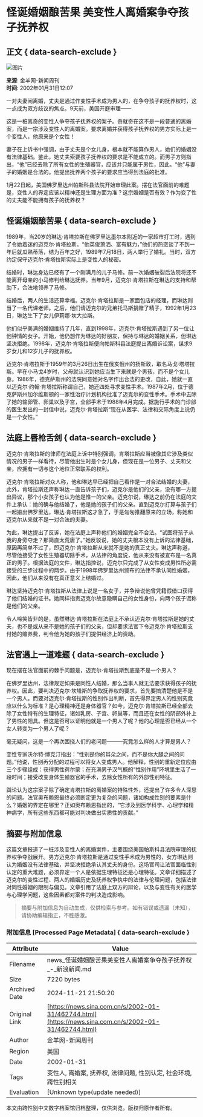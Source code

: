 # 怪诞婚姻酿苦果 美变性人离婚案争夺孩子抚养权

## 正文 { data-search-exclude }


![图片](https://beacon.sina.com.cn/a.gif?noScript)

**来源**: 金羊网-新闻周刊  
**时间**: 2002年01月31日12:07  

一对夫妻闹离婚，丈夫是通过作变性手术成为男人的，在争夺孩子的抚养权时，这一点成为双方歧议的焦点。9天前，美国开庭审理——

这是一桩离奇的变性人争夺孩子抚养权的案子。奇就奇在这不是一段普通的离婚案，而是一宗涉及变性人的离婚案。要求离婚并获得孩子抚养权的男方实际上是一个变性人，他原来是个女性！

妻子在上诉书中强调，由于丈夫是个女儿身，根本就不能算作男人，她们的婚姻没有法律基础。鉴此，她丈夫索要孩子抚养权的要求是不能成立的。而男子方则指出，“他”已经去除了所有女性的生殖器官，应该并只能属于男性，因此，“他”与妻子的婚姻是合法的。他提出抚养两个孩子的要求应当得到法庭的批准。

1月22日起，美国佛罗里达州帕斯科县法院开始审理此案。摆在法官面前的难题是，变性人的界定应该以精神还是生理方面为准？这宗婚姻是否有效？作为变了性的丈夫能不能拥有孩子的抚养权？

## 怪诞婚姻酿苦果 { data-search-exclude }

1989年，当20岁的琳达·肯塔拉斯在佛罗里达墨尔本附近的一家超市打工时，遇到了令她着迷的迈克尔·肯塔拉斯。“他英俊萧洒、富有魅力，”他们的热恋谈了不到一年后就瓜熟蒂落，结为百年之好，1989年7月18日，两人举行了婚礼。当时，双方约定保守迈克尔·肯塔拉斯实际上是变性人的秘密。

结婚时，琳达身边已经有了一个刚满月的儿子马修。前一次婚姻破裂后法院将还不能离开母亲的小马修判给琳达抚养。当年9月，迈克尔·肯塔拉斯在琳达的支持和帮助下，合法地领养了马修。

结婚后，两人的生活还算幸福。迈克尔·肯塔拉斯是一家面包店的经理，而琳达则当了一名代课老师。之后，他们请迈克尔的兄弟托马斯捐赠了精子，1992年1月23日，琳达生下了女儿伊莉娜·坎大拉斯。

他们似乎美满的婚姻维持了几年，直到1998年，迈克尔·肯塔拉斯遇到了另一位让他钟情的女子。开始，他仍想作为琳达的好朋友，保持与琳达的婚姻关系，但琳达坚决拒绝。1998年，迈克尔·肯塔拉斯便向帕斯科县法庭提出离婚诉讼案，谋求9岁女儿和12岁儿子的抚养权。

迈克尔·肯塔拉斯于1959年的3月26日出生在俄亥俄州的扬斯敦，取名马戈·塔塔拉斯。早在小马戈4岁时，父母就认识到她应当生下来就是个男孩，而不是个女儿身。1986年，德克萨斯州的法院同意她对名字作出合法的更改，自此，她就一直以迈克尔·约翰·肯塔拉斯称谓自己，她还四处寻求变性手术。1987年2月，位于德克萨斯州加尔维斯顿的一家性治疗计划机构批准了迈克尔的变性手术。手术中去除了她的输卵管、卵巢以及子宫，全部手术于1988年4月完成。据施行手术的门诊部的医生发出的一封信中说，迈克尔·肯塔拉斯“现在从医学、法律和交际角度上说仍是一个女性。”

## 法庭上唇枪舌剑 { data-search-exclude }

迈克尔·肯塔拉斯的律师在法庭上诉中特别强调，肯塔拉斯应当被像其它涉及类似情况的男子一样看待，尽管他出生时是个女儿身，但现在是一位男子、丈夫和父亲，应拥有一切与这个地位正常联系的权利。

迈克尔·肯塔拉斯对众人称，他和琳达早已经把自己看作是一对合法结婚的夫妻，此外，肯塔拉斯还声称琳达一直告诉孩子们，迈克尔是他们的父亲，没有哪一方提出异议，那个小女孩子也认为他是惟一的父亲。迈克尔说，琳达之前仍在法庭的文件上承认：她的确与他结婚了，他是她的孩子们的父亲。直到迈克尔打算与孩子们一起搬出佛罗里达，琳达·肯塔拉斯这才急了，于是匆匆推翻原来的立场，称她和迈克尔从来就不是一对合法的夫妻。

为此，琳达提出了反诉，她在法庭上声称他们的婚姻完全不合法。“试图将孩子从我的身旁夺走？那简直太荒唐了。”她反驳说，她的丈夫根本没有上诉的法律基础，原因再简单不过了，即迈克尔·肯塔拉斯从来就不是她的真正丈夫。琳达声称道，尽管他接受了女性生殖器切除手术，从法律的角度说，他从来没有被宣布是一名真正的男子。根据法庭的文件，琳达指控说，迈克尔只完成了从女性变成男性所必需接受的三步过程中的两步。由于1998年佛罗里达州颁布的法律不承认同性婚姻，因此，他们从来没有在真正意义上结婚过。

琳达坚持迈克尔·肯塔拉斯从法律上说是一名女子，并争辩说他曾凭籍假借口获得了他们结婚的证书。她同样指责迈克尔故意隐瞒自己的女性身份，向两个孩子谎称是他们的父亲。

令人啼笑皆非的是，虽然琳达·肯塔拉斯在法庭上不承认迈克尔·肯塔拉斯是她的丈夫，也不是或从来不是她的孩子们的父亲，但却要求法官下令迈克尔·肯塔拉斯支付她的赡养费，判令他为她的孩子们提供经济上的资助。

## 法官遇上一道难题 { data-search-exclude }

现在摆在法官面前的棘手问题是，迈克尔·肯塔拉斯到底是不是一个男人？

在佛罗里达州，法律规定如果是同性人结婚，那么当事人就无法要求获得孩子的抚养权。因此，要判决迈克尔·坎塔斯的争取抚养权的要求，首先要搞清楚他是不是一个男人。而要对迈克尔·肯塔拉斯的性别作出判断，首先得界定男人的性别究竟应以什么为标准？是心理精神还是身体器官？如今，迈克尔·肯塔拉斯已经全部去除了女性特有的生理特征，诸如乳房、子宫、卵巢等，而且还在女性的阴部外补上了男性的阳具。但这是否可以证明他就是一个男人了呢？他的心理是否已经从一个女人转变为一个男人了呢？

毫无疑问，这是一个再次困挠人们的老问题———究竟怎么样的人才算是男人？

变性专家沃尔特·博克汀指出：“性别是你的耳朵之间，而不是你大腿之间的问题。”他说，性别再分配的过程可以将女人变成男人。他解释，性别的重新定位应由三个步骤组成：获得男性荷尔蒙；在充满男子汉气概的“性别作用”环境里生活了一段时间；接受改变身体生殖器官的手术，去除女性所有的外部性别特征。

舆论认为这宗案子除了确定肯塔拉斯的离婚案的特殊性外，还提出了许多令人深思的问题。法官奥布赖恩最终必须断定更为复杂的问题，诸如构成性别的要素是什么？婚姻的界定在哪里？正如奥布赖恩指出的，“它涉及到医学科学、心理学和精神病学，所有这些东西都可能对判决做出实质性的贡献。”

## 摘要与附加信息

<!-- tcd_abstract -->
这篇文章报道了一桩涉及变性人的离婚案件，主要围绕美国帕斯科县法院审理的抚养权争夺战展开。男方迈克尔·肯塔拉斯是通过变性手术成为男性的，女方琳达则认为婚姻没有法律基础，并坚决拒绝承认其丈夫的身份。这场官司让法官面临性别认定的重大难题，必须界定一个人是依据生理特征还是心理特征。文章详细描述了迈克尔的变性过程、两人的婚姻历史及抚养权争执中的法律与伦理问题，包括法律对同性婚姻的限制与偏见。文章引用了法庭上双方的辩论，以及与变性有关的医学与心理学问题，这些因素都对案件的判决造成影响。
<!-- tcd_abstract_end -->

> 摘要与附加信息为自动生成，仅供检索与参考。如有错误或遗漏（未知），请协助编辑指正，不胜感激。

### 附加信息 [Processed Page Metadata] { data-search-exclude }

| Attribute       | Value                                  |
|-----------------|----------------------------------------|
| Filename        | news_怪诞婚姻酿苦果美变性人离婚案争夺孩子抚养权_-_新浪新闻.md                             |
| Size            | 7220 bytes                           |
| Archived Date   | 2024-11-21 21:50:20                             |
| Original Link   | [https://news.sina.com.cn/s/2002-01-31/462744.html](https://news.sina.com.cn/s/2002-01-31/462744.html)                       |
| Author          | 金羊网-新闻周刊                               |
| Region          | 美国                               |
| Date            | 2002-01-31                                 |
| Tags            | 变性人, 离婚案, 抚养权, 法律问题, 性别认定, 社会环境, 跨性别相关                                 |
| Evaluation            | [Unknown type(update needed)]                                 |
<!-- tcd_table_end -->

本文由跨性别中文数字档案馆归档整理，仅供浏览。版权归原作者所有。
